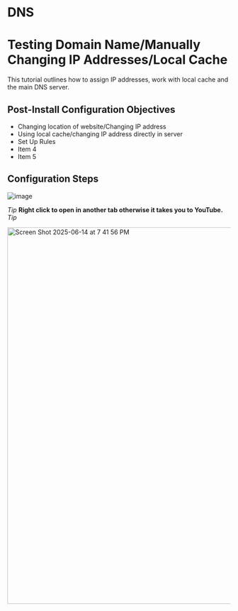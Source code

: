 # DNS
<h1>Testing Domain Name/Manually Changing IP Addresses/Local Cache</h1>
This tutorial outlines how to assign IP addresses, work with local cache and the main DNS server.<br />


<h2>Post-Install Configuration Objectives</h2>

- Changing location of website/Changing IP address
- Using local cache/changing IP address directly in server
- Set Up Rules
- Item 4
- Item 5

<h2>Configuration Steps</h2>


![image](https://github.com/user-attachments/assets/f8c23556-c8e7-402c-9739-1de83c8ad9aa)  

*Tip* <b>Right click to open in another tab otherwise it takes you to YouTube.</b> *Tip*


<a href="https://www.youtube.com/watch?v=HgG9MeAS9rA&t=304s">   <img width="849" alt="Screen Shot 2025-06-14 at 7 41 56 PM" src="https://github.com/user-attachments/assets/066344de-9da4-41a3-8689-fa07cfbb08e8" />

 </a>
